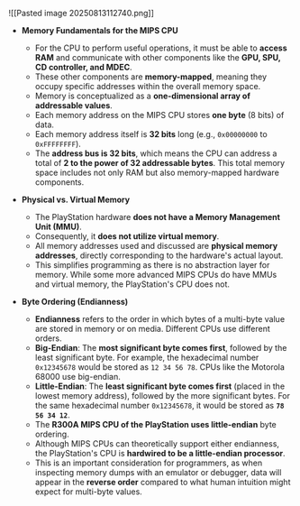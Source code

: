 ![[Pasted image 20250813112740.png]]

*   **Memory Fundamentals for the MIPS CPU**
    *   For the CPU to perform useful operations, it must be able to **access RAM** and communicate with other components like the **GPU, SPU, CD controller, and MDEC**.
    *   These other components are **memory-mapped**, meaning they occupy specific addresses within the overall memory space.
    *   Memory is conceptualized as a **one-dimensional array of addressable values**.
    *   Each memory address on the MIPS CPU stores **one byte** (8 bits) of data.
    *   Each memory address itself is **32 bits** long (e.g., `0x00000000` to `0xFFFFFFFF`).
    *   The **address bus is 32 bits**, which means the CPU can address a total of **2 to the power of 32 addressable bytes**. This total memory space includes not only RAM but also memory-mapped hardware components.

*   **Physical vs. Virtual Memory**
    *   The PlayStation hardware **does not have a Memory Management Unit (MMU)**.
    *   Consequently, it **does not utilize virtual memory**.
    *   All memory addresses used and discussed are **physical memory addresses**, directly corresponding to the hardware's actual layout.
    *   This simplifies programming as there is no abstraction layer for memory. While some more advanced MIPS CPUs do have MMUs and virtual memory, the PlayStation's CPU does not.

*   **Byte Ordering (Endianness)**
    *   **Endianness** refers to the order in which bytes of a multi-byte value are stored in memory or on media. Different CPUs use different orders.
    *   **Big-Endian**: The **most significant byte comes first**, followed by the least significant byte. For example, the hexadecimal number `0x12345678` would be stored as `12 34 56 78`. CPUs like the Motorola 68000 use big-endian.
    *   **Little-Endian**: The **least significant byte comes first** (placed in the lowest memory address), followed by the more significant bytes. For the same hexadecimal number `0x12345678`, it would be stored as **`78 56 34 12`**.
    *   The **R300A MIPS CPU of the PlayStation uses little-endian** byte ordering.
    *   Although MIPS CPUs can theoretically support either endianness, the PlayStation's CPU is **hardwired to be a little-endian processor**.
    *   This is an important consideration for programmers, as when inspecting memory dumps with an emulator or debugger, data will appear in the **reverse order** compared to what human intuition might expect for multi-byte values.